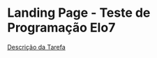 # Landing Page - Teste de Programação Elo7 
[Descrição da Tarefa](https://gist.github.com/elo7-developer/33a0844a9ac6953dd3e5) 
